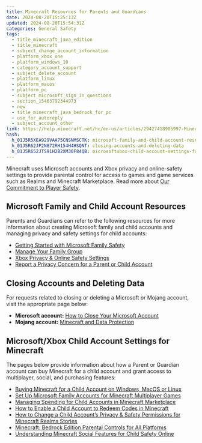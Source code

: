 ```yaml
---
title: Minecraft Resources for Parents and Guardians
date: 2024-08-20T15:25:13Z
updated: 2024-08-20T15:54:31Z
categories: General Safety
tags:
  - title_minecraft_java_edition
  - title_minecraft
  - subject_change_account_information
  - platform_xbox_one
  - platform_windows_10
  - category_account_support
  - subject_delete_account
  - platform_linux
  - platform_macos
  - platform_pc
  - subject_microsoft_sign_in_questions
  - section_15463792344973
  - new
  - title_minecraft_java_bedrock_for_pc
  - use_for_autoreply
  - subject_account_other
link: https://help.minecraft.net/hc/en-us/articles/29427418905997-Minecraft-Resources-for-Parents-and-Guardians
hash:
  h_01J5R5XEA929VAA75CNSNMSCTK: microsoft-family-and-child-account-resources
  h_01J5R62JP2N872RH154H4HSQNT: closing-accounts-and-deleting-data
  h_01J5R652JTS91H2B2XM30F84QB: microsoftxbox-child-account-settings-for-minecraft
---
```


Minecraft uses Microsoft accounts and Xbox privacy and online-safety settings to provide parental control for access to games and game services such as Realms and Minecraft Marketplace. Read more about [Our Commitment to Player Safety](./Our-Commitment-to-Player-Safety.md).

## Microsoft Family and Child Account Resources

Parents and Guardians can refer to the following resources for more information about creating Microsoft family and child accounts and managing privacy and safety settings for child accounts:

- [Getting Started with Microsoft Family Safety](https://prod.support.services.microsoft.com/en-us/account-billing/getting-started-with-microsoft-family-safety-b6280c9d-38d7-82ff-0e4f-a6cb7e659344)
- [Manage Your Family Group](https://prod.support.services.microsoft.com/en-us/account-billing/add-people-to-your-family-group-4a07b974-8103-16ad-6ea2-46549ca19e03)
- [Xbox Privacy & Online Safety Settings](https://www.xbox.com/en-US/user/settings/privacy-and-safety?rtc=1&activetab=main%3aprivacytab)
- [Report a Privacy Concern for a Parent or Child Account](https://www.microsoft.com/en-us/concern/privacy)

## Closing Accounts and Deleting Data

For requests related to closing or deleting a Microsoft or Mojang account, visit the appropriate page below:

- **Microsoft account:** [How to Close Your Microsoft Account](https://support.microsoft.com/en-us/account-billing/how-to-close-your-microsoft-account-c1b2d13f-4de6-6e1b-4a31-d9d668849979)
- **Mojang account:** [Minecraft and Data Protection](https://www.minecraft.net/en-us/privacy/gdpr)

## Microsoft/Xbox Child Account Settings for Minecraft

The pages below provide information about how a Parent or Guardian account can buy Minecraft for a child account and grant access to multiplayer, social, and purchasing features:

- [Buying Minecraft for a Child Account on Windows, MacOS or Linux](../Buying-Minecraft-Games/Buying-Minecraft-for-a-Child-Account-on-Windows-MacOS-or-Linux.md)
- [Set Up Microsoft Family Accounts for Minecraft Multiplayer Games](../Account-Settings/Set-Up-Microsoft-Family-Accounts-for-Minecraft-Multiplayer-Games.md)
- [Managing Spending for Child Accounts in Minecraft Marketplace](../Buying-Marketplace-Content/Managing-Spending-for-Child-Accounts-in-Minecraft-Marketplace.md)
- [How to Enable a Child Account to Redeem Codes in Minecraft](../Account-Settings/How-to-Enable-a-Child-Account-to-Redeem-Codes-in-Minecraft.md)
- [How to Change a Child Account’s Privacy & Safety Permissions for Minecraft Realms Stories](../Minecraft-Realms-Stories/Change-a-Child-Account-s-Privacy-Safety-Permissions-for-Minecraft-Realms-Stories.md)
- [Minecraft: Bedrock Edition Parental Controls for All Platforms](../Account-Settings/Minecraft-Bedrock-Edition-Parental-Controls-for-All-Platforms.md)
- [Understanding Minecraft Social Features for Child Safety Online](./Understanding-Minecraft-Social-Features-for-Child-Safety-Online.md)

